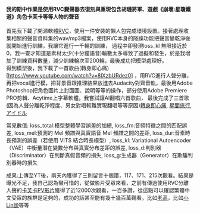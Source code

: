 ####  我的期中作業是使用RVC變聲器去復刻與重現包含胡璉將軍、遊戲《崩壞:星瓊鐵道》角色卡芙卡等等人物的聲音
首先我下載了開源軟體[RVC](https://github.com/RVC-Project/Retrieval-based-Voice-Conversion-WebUI)，使用一件安裝的懶人包完成環境設置。接著處理收集相關的聲音資料集的wav/mp3檔案，使用RVC本身的降躁功能把聲音變乾淨後就開始進行訓練，我讓它進行一千輪的訓練，
過程中卻發現loss_kl 無限接近於0，我一查才知道是素材太少(十分鐘語音)輪數太多導致了過擬和發生，於是我增加了訓練資料數量，減少訓練輪次至200輪，最後成功把模型處理好。  
得到模型後，我下載了一首歌曲(轉身即心痛)[https://www.youtube.com/watch?v=8lXzbURdez0]
，用RVC進行人聲分離，再把vocal進行模，把背景音跟推理結果放進去Audacity對齊音軌，最後用Adobe Photoshop把角色圖片上封面圖、說明等等的操作，部分使用Adobe Premiere PRO剪輯、Acytime上字幕軟體。我嘗試讓AI翻唱六首歌曲，
最後完成了三首歌(因為人聲分離乾淨程度、男女對唱較難實現翻唱等等原因)[轉身即心痛](https://youtu.be/m-rEMpnIkXg), [星間旅行](https://youtube.com/shorts/I-YZPzYV7qU?feature=share), [アイドル](https://youtu.be/m-rEMpnIkXg)  

常見數值: loss_total:模型整體學習誤差的加總, loss_fm:音頻特徵之間的匹配誤差, loss_mel:預測的 Mel 頻譜與真實語音 Mel 頻譜之間的差距, loss_dur:音素時長預測的誤差（若使用 VITS 結合時長模型）, 
loss_kl: Variational Autoencoder（VAE）中衡量潛在變數分布與真實分布差距的誤差, loss_d:判別器（Discriminator）在判斷真假音頻的損失, loss_g:生成器（Generator）在欺騙判別器時的損失  

成果:上傳至YT後，兩天內獲得了三則留言十個讚，117、171、215次觀看。結果是曝光不足，我自己認為蠻可惜的，從做影片受眾來看，之前有傳過使用RVC分離人聲的[卡芙卡PV影片](https://youtu.be/Bvq3QC7V8Go)獲得了近12000次觀看，一百多讚，從這點可以確認繁體中文受眾的族群是足夠的，成功的話甚至能有幾十幾百萬觀看，比如[老高](https://www.youtube.com/@laogao)，比如[小Lin說](https://www.youtube.com/@xiao_lin_shuo)等等
